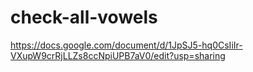 # check-all-vowels

https://docs.google.com/document/d/1JpSJ5-hq0CsIiIr-VXupW9crRjLLZs8ccNpiUPB7aV0/edit?usp=sharing
